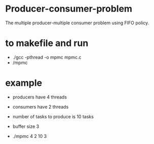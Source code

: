 # Producer-consumer-problem
The multiple producer-multiple consumer problem using FIFO policy.

# to makefile and run

- ./gcc -pthread -o mpmc mpmc.c
- /mpmc <producers> <consumers> <tasks> <buffersize>
  
# example
  
- producers have 4 threads
- consumers have 2 threads
- number of tasks to produce is 10 tasks
- buffer size 3

- ./mpmc 4 2 10 3
